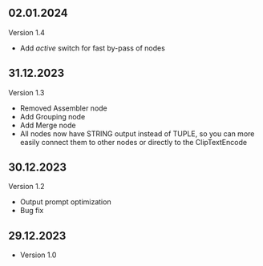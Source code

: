 ## 02.01.2024

Version 1.4
- Add _active_ switch for fast by-pass of nodes

## 31.12.2023

Version 1.3

- Removed Assembler node
- Add Grouping node
- Add Merge node
- All nodes now have STRING output instead of TUPLE, so you can more easily connect them to other nodes or directly to the ClipTextEncode

## 30.12.2023

Version 1.2

- Output prompt optimization
- Bug fix

## 29.12.2023

- Version 1.0
